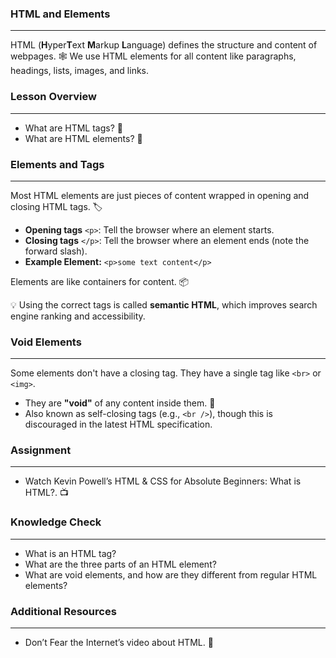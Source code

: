 ### HTML and Elements

---

HTML (**H**yper**T**ext **M**arkup **L**anguage) defines the structure and content of webpages. 🕸️ We use HTML elements for all content like paragraphs, headings, lists, images, and links.

### Lesson Overview

---

- What are HTML tags? 🤔
- What are HTML elements? 🧐

### Elements and Tags

---

Most HTML elements are just pieces of content wrapped in opening and closing HTML tags. 🏷️

- **Opening tags** `<p>`: Tell the browser where an element starts.
- **Closing tags** `</p>`: Tell the browser where an element ends (note the forward slash).
- **Example Element:** `<p>some text content</p>`

Elements are like containers for content. 📦

💡 Using the correct tags is called **semantic HTML**, which improves search engine ranking and accessibility.

### Void Elements

---

Some elements don't have a closing tag. They have a single tag like `<br>` or `<img>`.

- They are **"void"** of any content inside them. 🚫
- Also known as self-closing tags (e.g., `<br />`), though this is discouraged in the latest HTML specification.

### Assignment

---

- Watch Kevin Powell’s HTML & CSS for Absolute Beginners: What is HTML?. 📺

### Knowledge Check

---

- What is an HTML tag?
- What are the three parts of an HTML element?
- What are void elements, and how are they different from regular HTML elements?

### Additional Resources

---

- Don’t Fear the Internet’s video about HTML. 🔗